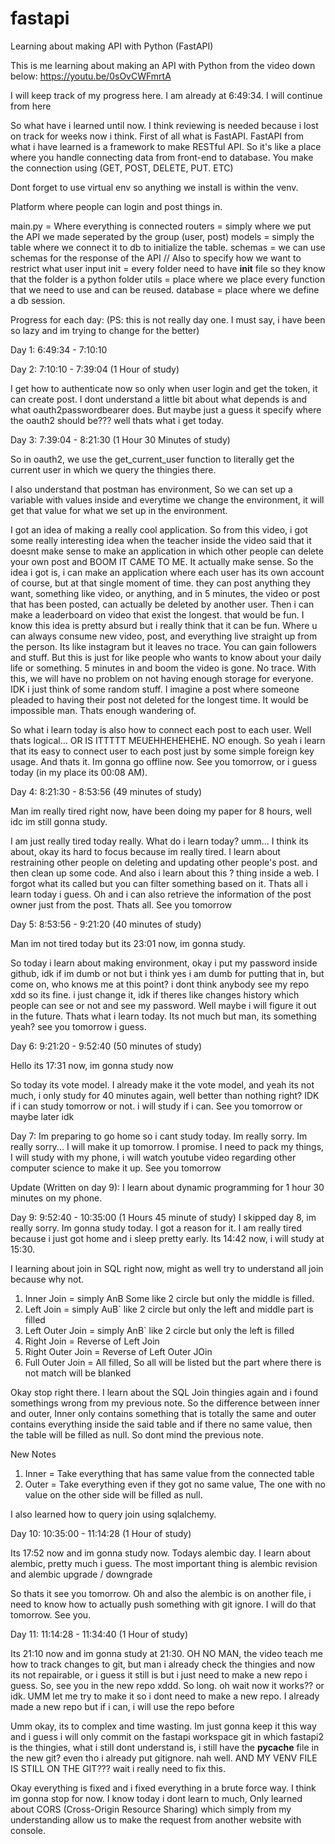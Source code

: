 # fastapi

Learning about making API with Python (FastAPI)

This is me learning about making an API with Python from the video down below:
https://youtu.be/0sOvCWFmrtA

I will keep track of my progress here. I am already at 6:49:34. I will continue from here

So what have i learned until now. I think reviewing is needed because i lost on track for weeks now i think.
First of all what is FastAPI. FastAPI from what i have learned is a framework to make RESTful API.
So it's like a place where you handle connecting data from front-end to database.
You make the connection using (GET, POST, DELETE, PUT. ETC)

Dont forget to use virtual env so anything we install is within the venv.

Platform where people can login and post things in.

main.py = Where everything is connected
routers = simply where we put the API we made seperated by the group (user, post)
models = simply the table where we connect it to db to initialize the table.
schemas = we can use schemas for the response of the API // Also to specify how we want to restrict what user input
init = every folder need to have **init** file so they know that the folder is a python folder
utils = place where we place every function that we need to use and can be reused.
database = place where we define a db session.

Progress for each day: (PS: this is not really day one. I must say, i have been so lazy and im trying to change for the better)

Day 1: 6:49:34 - 7:10:10

Day 2: 7:10:10 - 7:39:04 (1 Hour of study)

I get how to authenticate now so only when user login and get the token, it can create post. I dont understand a little bit about what depends is and what oauth2passwordbearer does. But maybe just a guess it specify where the oauth2 should be??? well thats what i get today.

Day 3: 7:39:04 - 8:21:30 (1 Hour 30 Minutes of study)

So in oauth2, we use the get_current_user function to literally get the current user in which we query the thingies there.

I also understand that postman has environment, So we can set up a variable with values inside and everytime we change the environment, it will get that value for what we set up in the environment.

I got an idea of making a really cool application. So from this video, i got some really interesting idea when the teacher inside the video said that it doesnt make sense to make an application in which other people can delete your own post and BOOM IT CAME TO ME. It actually make sense. So the idea i got is, i can make an application where each user has its own account of course, but at that single moment of time. they can post anything they want, something like video, or anything, and in 5 minutes, the video or post that has been posted, can actually be deleted by another user. Then i can make a leaderboard on video that exist the longest. that would be fun. I know this idea is pretty absurd but i really think that it can be fun. Where u can always consume new video, post, and everything live straight up from the person. Its like instagram but it leaves no trace. You can gain followers and stuff. But this is just for like people who wants to know about your daily life or something. 5 minutes in and boom the video is gone. No trace. With this, we will have no problem on not having enough storage for everyone. IDK i just think of some random stuff. I imagine a post where someone pleaded to having their post not deleted for the longest time. It would be impossible man. Thats enough wandering of.

So what i learn today is also how to connect each post to each user. Well thats logical... OR IS ITTTTT MEUEHHEHEHEHE. NO enough. So yeah i learn that its easy to connect user to each post just by some simple foreign key usage. And thats it. Im gonna go offline now. See you tomorrow, or i guess today (in my place its 00:08 AM).

Day 4: 8:21:30 - 8:53:56 (49 minutes of study)

Man im really tired right now, have been doing my paper for 8 hours, well idc im still gonna study.

I am just really tired today really. What do i learn today? umm... I think its about, okay its hard to focus because im really tired. I learn about restraining other people on deleting and updating other people's post. and then clean up some code. And also i learn about this ? thing inside a web. I forgot what its called but you can filter something based on it. Thats all i learn today i guess. Oh and i can also retrieve the information of the post owner just from the post. Thats all. See you tomorrow

Day 5: 8:53:56 - 9:21:20 (40 minutes of study)

Man im not tired today but its 23:01 now, im gonna study.

So today i learn about making environment, okay i put my password inside github, idk if im dumb or not but i think yes i am dumb for putting that in, but come on, who knows me at this point? i dont think anybody see my repo xdd so its fine. i just change it, idk if theres like changes history which people can see or not and see my password. Well maybe i will figure it out in the future. Thats what i learn today. Its not much but man, its something yeah? see you tomorrow i guess.

Day 6: 9:21:20 - 9:52:40 (50 minutes of study)

Hello its 17:31 now, im gonna study now

So today its vote model. I already make it the vote model, and yeah its not much, i only study for 40 minutes again, well better than nothing right? IDK if i can study tomorrow or not. i will study if i can. See you tomorrow or maybe later idk

Day 7: Im preparing to go home so i cant study today. Im really sorry. Im really sorry... I will make it up tomorrow. I promise. I need to pack my things, I will study with my phone, i will watch youtube video regarding other computer science to make it up. See you tomorrow

Update (Written on day 9): I learn about dynamic programming for 1 hour 30 minutes on my phone.

Day 9: 9:52:40 - 10:35:00 (1 Hours 45 minute of study)
I skipped day 8, im really sorry. Im gonna study today. I got a reason for it. I am really tired because i just got home and i sleep pretty early. Its 14:42 now, i will study at 15:30.

I learning about join in SQL right now, might as well try to understand all join because why not.

1. Inner Join = simply AnB Some like 2 circle but only the middle is filled.
2. Left Join = simply AuB` like 2 circle but only the left and middle part is filled
3. Left Outer Join = simply AnB` like 2 circle but only the left is filled
4. Right Join = Reverse of Left Join
5. Right Outer Join = Reverse of Left Outer JOin
6. Full Outer Join = All filled, So all will be listed but the part where there is not match will be blanked

Okay stop right there. I learn about the SQL Join thingies again and i found somethings wrong from my previous note. So the difference between inner and outer, Inner only contains something that is totally the same and outer contains everything inside the said table and if there no same value, then the table will be filled as null. So dont mind the previous note.

New Notes

1. Inner = Take everything that has same value from the connected table
2. Outer = Take everything even if they got no same value, The one with no value on the other side will be filled as null.

I also learned how to query join using sqlalchemy.

Day 10: 10:35:00 - 11:14:28 (1 Hour of study)

Its 17:52 now and im gonna study now. Todays alembic day.
I learn about alembic, pretty much i guess. The most important thing is alembic revision and alembic upgrade / downgrade

So thats it see you tomorrow. Oh and also the alembic is on another file, i need to know how to actually push something with git ignore. I will do that tomorrow. See you.

Day 11: 11:14:28 - 11:34:40 (1 Hour of study)

Its 21:10 now and im gonna study at 21:30.
OH NO MAN, the video teach me how to track changes to git, but man i already check the thingies and now its not repairable, or i guess it still is but i just need to make a new repo i guess. So, see you in the new repo xddd. So long. oh wait now it works?? or idk. UMM let me try to make it so i dont need to make a new repo. I already made a new repo but if i can, i will use the repo before

Umm okay, its to complex and time wasting. Im just gonna keep it this way and i guess i will only commit on the fastapi workspace git in which fastapi2 is the thingies, what i still dont understand is, i still have the **pycache** file in the new git? even tho i already put gitignore. nah well. AND MY VENV FILE IS STILL ON THE GIT??? wait i really need to fix this.

Okay everything is fixed and i fixed everything in a brute force way. I think im gonna stop for now. I know today i dont learn to much, Only learned about CORS (Cross-Origin Resource Sharing) which simply from my understanding allow us to make the request from another website with console.

